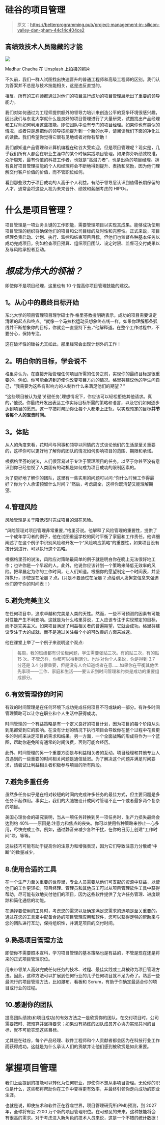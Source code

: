 # 硅谷的项目管理

> 原文：<https://betterprogramming.pub/project-management-in-silicon-valley-dan-pham-44c14c404ce2>

## 高绩效技术人员隐藏的才能

![](img/fbe2964a0195cc8010f54a469666a99a.png)

[Madhur Chadha](https://unsplash.com/@madhur?utm_source=unsplash&utm_medium=referral&utm_content=creditCopyText) 在 [Unsplash](https://unsplash.com/s/photos/silicon-valley?utm_source=unsplash&utm_medium=referral&utm_content=creditCopyText) 上拍摄的照片

不久前，我们一群人试图找出快速晋升的普通工程师和高级工程师的区别。我们认为答案并不总是与技术技能相关，这是违反直觉的。

相反，所有的工程师都通过对他们的项目进行成功的项目管理展示出了重要的领导能力。

我们对如何通过为工程师提供额外的领导力培训来创造公平的竞争环境很感兴趣，因此我们与东北大学就什么是良好的项目管理进行了大量研究，试图找出产品经理和工程师如何利用这些技能，即使团队中没有专门的项目经理。如果你也有类似的情况，或者只是想把你的领导技能提升到一个新的水平，请阅读我们下面的净化过的读数。我们希望你觉得它很有见地或者对你有帮助！

我们都知道产品管理和计算机编程在硅谷大受欢迎，但是项目管理呢？现实是，几乎我们所有人都会在职业生涯中的某个时候实践项目管理。如果你旁听绩效校准，众所周知，最有价值的科技工作者，也就是“高潜力者”，也是出色的项目经理。拥有良好项目管理技能的个人和经理将会不断地得到提升、表扬和奖励，因为他们理解交付客户价值的价值，而不管职位如何。

看到那些致力于项目成功的人高于个人利益，有助于领导层认识到值得长期保留的人才，通常会将这些人视为未来晋升、绩效和薪酬考虑的 HIPOs。

# 什么是项目管理？

项目管理是一项业务关键的工作职能，需要管理项目以实现其成果。能够成功使用项目管理的组织将确保他们的项目和公司目标的及时性和完整性。正式来说，项目经理负责启动、计划、执行、监控和结束项目目标，但他们也监督各种基本任务以成功完成项目，例如检查项目预算、组织项目团队、设定时限、监督可交付成果以及与风险承担者互动。

# ***想成为伟大的领袖？***

即使你不是项目经理，这里也有 10 个提高你项目管理技能的建议。

## **1。从心中的最终目标开始**

东北大学的项目管理项目理学硕士乔·格里芬教授明确表示，成功的项目需要设定清晰的起点和终点。“就像一个马拉松运动员想象终点线一样，如果你理解那条弧线并不断想象你的目标，你就会一直坚持下去，”他解释道。在整个工作过程中，不要分心，保持专注。

这在破坏性的硅谷尤其如此，那里经常会出现计划外的工作！

## **2。明白你的目标，学会说不**

格里芬认为，在直接开始管理任何项目所需的任务之前，实现你的最终目标是很重要的。例如，你可能会遇到迫使你改变项目方向的情况。格里芬建议他的学生问自己，“我需要为这些有影响力的人制作什么来满足他们的期望？”

“这些项目被认为是‘关键任务’,理想情况下，你应该可以轻松拒绝其他请求。真的，”他说。你最终开发出表达工作实际目标所需的策略和语言，以及它们如何逐步达到项目的愿景。这一举措将帮助你让每个人都走上正轨，以实现预定的目标**并节省每个人的宝贵时间。**

## **3。体贴**

从人的角度来看，花时间与同事和领导以同情的方式谈论他们的生活是至关重要的，这样你可以更好地了解你的团队的情况如何影响项目的范围、期限和承诺。

根据格里芬的说法，人们很容易过于专注于管理项目的任务，以至于你甚至没有意识到你已经忽视了人类固有的动机是如何成为项目成功的限制因素的。

为了更好地了解你的团队，这里有一些实用的问题可以问:“你什么时候工作得最好？你为个人承诺预留什么时间？”然后，考虑周全，这样你既清楚又能理解期望。

## 4.管理风险

风险管理是关于降低按时完成项目的潜在风险。

“风险管理对项目管理非常重要，”格里芬说。他解释了风险管理的重要性，提供了一个成年学习者的例子，他在试图重返学校的同时平衡了家庭和工作责任。他详细阐述了在这个例子中识别风险和开发一个“风险响应策略”的重要性，如果项目没有按计划进行，可以执行这个策略。

根据格里芬的说法，风险应对策略最简单的例子就是明白你在晚上无法很好地工作；也许你是一个早起的人。此外，他说你应该计划一个策略来降低无效率的风险。把早晨定为你的工作时间，让人们知道。根据你的愿望制定一个时间表，并坚持执行，即使是在凌晨 2 点。(只是不要通过在凌晨 2 点给别人发懈怠信息来强迫他们遵守你的时间表！)

## 5.避免完美主义

在任何项目中，追求卓越和完美是人类的天性。然而，一些不可预测的因素有可能对性能产生不利影响。这就是为什么格里芬说，工人应该专注于实现预定的目标，而不是完美主义。如果项目满足了利益相关者的普遍期望，它就会成功。格里芬建议专注于大的成就，而不是通过关注每个小的可改善的方面来减速。

他在课堂上举了一个例子来说明这个观点:

> 每周，我的班级都有讨论板问题，学生需要张贴三次。有的贴三次，有的贴 15 次。不管怎样，你都可以得到满分。也许对你个人来说，你是得到 3.7 分还是 3.4 分很重要，但是没有人会知道或者在意……如果你在平衡其他优先事项——工作、家庭和生活——要认识到时间管理和约束是成功的重要组成部分。

## 6.有效管理你的时间

有效的时间管理是在任何环境下成功完成任何项目不可或缺的一部分。有许多时间管理策略可以让你在职业和个人生活中获得成功。

时间管理的一个有益策略是有一个定义良好的项目计划，因为项目的每个阶段从头到尾都受到它的影响。在没有计划的情况下执行项目会导致你在整个过程中花费更多的时间来决定项目的需求和结果。另一方面，一个全面战略的形成将作为一个蓝图，帮助你避免所有通常的时间浪费，否则可能会经历。

此外，时间管理的另一个重要方面是与利益相关者的互动。项目经理和其他专业人员遇到的一些重要的时间相关问题是通信延迟。为了解决这个问题并满足时间要求，请尝试让利益相关者积极参与项目的所有阶段。

## 7.避免多重任务

虽然多任务似乎是在相对较短的时间内完成许多任务的最佳方式，但主要问题是多任务不起作用。事实上，我们的大脑被设计成同时管理不止一个或者最多两个复杂的项目。

美国心理协会的研究表明，当从一项任务转换到另一项任务时，生产力损失最终会达到约 40%——原因是:注意力和焦点的丧失。你可以使用各种策略来停止一心多用，尽快完成工作。例如，通过静音来减少各种干扰，在你的日历上创建“工作时间”块，等等。

这些技巧可能有助于提高你的注意力和增强表现，因为它们导致注意力分散或“中断”的数量减少。

## 8.使用合适的工具

在一个生产力至关重要的世界里，专业人员需要从他们可支配的资源中获益，以使他们的工作更轻松。项目经理、管理员和其他员工可以从项目管理软件工具中获得帮助，尽可能有效地交付他们的项目，因为这些软件提供了允许任务管理、进度跟踪和简化通信的功能。

在选择要使用的工具时，考虑您的需求以及确定满足您需求的选项是至关重要的。通过在您的工具箱中配备合适的项目管理应用和软件，您可以获得足够的帮助来与您的团队进行互动，保持组织性，并满足项目的交付时间。

## 9.熟悉项目管理方法

即使你不需要照本宣科，学习项目管理的基本策略也是有益的，不管是现在还是将来的正式项目管理职位。

用来带领某人高效完成任何任务的技术、过程、最佳实践或工具被称为项目管理方法。因此，这种方法可以扩展到任何行业的几乎任何项目就不足为奇了。熟悉一些最流行的项目管理方法，比如瀑布、看板和 Scrum，有助于你确定最适合你的项目或行业的过程。

## 10.感谢你的团队

提高团队绩效(和项目成功)的有效方法之一是欣赏你的团队。在交付项目时，公司需要按时、按预算并坚持要求；如果没有熟练的团队成员齐心协力实现共同的目标，就不可能实现这些目标。

尤其是在硅谷，每个产品经理、软件工程师和个人贡献者都会因为在科技行业工作而获得成功。这就是为什么承认人们的贡献并让他们感到被欣赏是如此重要。

# 掌握项目管理

我们上面提到的技能可以转化为任何职业，即使你不想从事项目管理。无论你的职位是什么，这些都将帮助你在工作中变得更有效率，并最终引领你走向成功的职业生涯。

也就是说，即使技术和软件正在吞噬世界，项目管理研究所(PMI)预测，到 2027 年，全球将有近 2200 万个新的项目管理职位。在可预见的未来，这种技能将会有很高的需求。对于考虑进入新角色的技术人员来说，这是一个不错的统计数据！